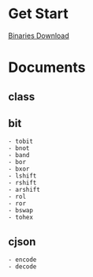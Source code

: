 # Get Start
[Binaries Download](https://github.com/niu2x/nxlua/releases)

# Documents
## class

## bit
	- tobit
	- bnot
	- band
	- bor
	- bxor
	- lshift
	- rshift
	- arshift
	- rol
	- ror
	- bswap
	- tohex
## cjson
	- encode
	- decode
